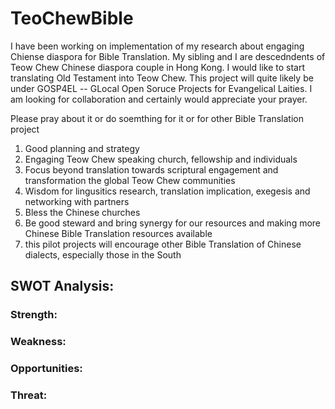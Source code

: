 # TeoChewBible

I have been working on implementation of my research about engaging Chiense diaspora for Bible Translation.
My sibling and I are descedndents of Teow Chew Chinese diaspora couple in Hong Kong.
I would like to start translating Old Testament into Teow Chew. This project will quite likely be under GOSP4EL -- GLocal Open Soruce Projects for Evangelical Laities. I am looking for collaboration and certainly would appreciate your prayer.

Please pray about it or do soemthing for it or for other Bible Translation project

1. Good planning and strategy
2. Engaging Teow Chew speaking church, fellowship and individuals
3. Focus beyond translation towards scriptural engagement and transformation the global Teow Chew communities
4. Wisdom for lingusitics research, translation implication, exegesis and networking with partners
5. Bless the Chinese churches
6. Be good steward and bring synergy for our resources and making more Chinese Bible Translation resources available
7. this pilot projects will encourage other Bible Translation of Chinese dialects, especially those in the South



## SWOT Analysis:

### Strength:





### Weakness:





### Opportunities:






### Threat:




